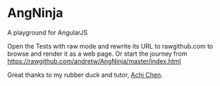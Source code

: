 AngNinja
====================

A playground for AngularJS

Open the Tests with raw mode and rewrite its URL to rawgithub.com to browse and render it as a web page.
Or start the journey from https://rawgithub.com/andretw/AngNinja/master/index.html

Great thanks to my rubber duck and tutor, [Achi Chen](https://github.com/achichen).

